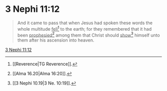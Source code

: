 # 3 Nephi 11:12

> And it came to pass that when Jesus had spoken these words the whole multitude <u>fell</u>[^a] to the earth; for they remembered that it had been <u>prophesied</u>[^b] among them that Christ should <u>show</u>[^c] himself unto them after his ascension into heaven.

[3 Nephi 11:12](https://www.churchofjesuschrist.org/study/scriptures/bofm/3-ne/11?lang=eng&id=p12#p12)


[^a]: [[Reverence|TG Reverence]].  
[^b]: [[Alma 16.20|Alma 16:20]].  
[^c]: [[3 Nephi 10.19|3 Ne. 10:19]].  
